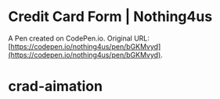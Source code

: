 #  Credit Card Form | Nothing4us 

A Pen created on CodePen.io. Original URL: [https://codepen.io/nothing4us/pen/bGKMvyd](https://codepen.io/nothing4us/pen/bGKMvyd).

# crad-aimation
